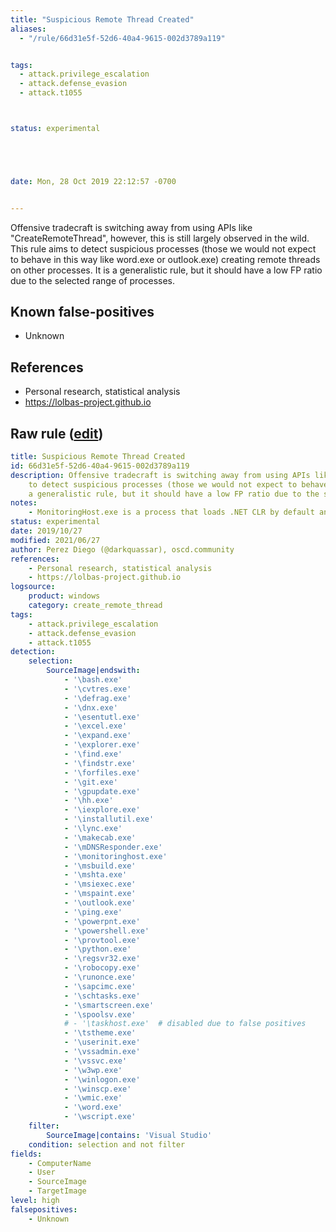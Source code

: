 ```yaml
---
title: "Suspicious Remote Thread Created"
aliases:
  - "/rule/66d31e5f-52d6-40a4-9615-002d3789a119"


tags:
  - attack.privilege_escalation
  - attack.defense_evasion
  - attack.t1055



status: experimental





date: Mon, 28 Oct 2019 22:12:57 -0700


---
```


Offensive tradecraft is switching away from using APIs like "CreateRemoteThread", however, this is still largely observed in the wild. This rule aims to detect suspicious processes (those we would not expect to behave in this way like word.exe or outlook.exe) creating remote threads on other processes. It is a generalistic rule, but it should have a low FP ratio due to the selected range of processes.

<!--more-->


## Known false-positives

* Unknown



## References

* Personal research, statistical analysis
* https://lolbas-project.github.io


## Raw rule ([edit](https://github.com/SigmaHQ/sigma/edit/master/rules/windows/create_remote_thread/sysmon_suspicious_remote_thread.yml))
```yaml
title: Suspicious Remote Thread Created
id: 66d31e5f-52d6-40a4-9615-002d3789a119
description: Offensive tradecraft is switching away from using APIs like "CreateRemoteThread", however, this is still largely observed in the wild. This rule aims
    to detect suspicious processes (those we would not expect to behave in this way like word.exe or outlook.exe) creating remote threads on other processes. It is
    a generalistic rule, but it should have a low FP ratio due to the selected range of processes.
notes:
    - MonitoringHost.exe is a process that loads .NET CLR by default and thus a favorite for process injection for .NET in-memory offensive tools.
status: experimental
date: 2019/10/27
modified: 2021/06/27
author: Perez Diego (@darkquassar), oscd.community
references:
    - Personal research, statistical analysis
    - https://lolbas-project.github.io
logsource:
    product: windows
    category: create_remote_thread
tags:
    - attack.privilege_escalation
    - attack.defense_evasion
    - attack.t1055
detection:
    selection: 
        SourceImage|endswith:
            - '\bash.exe'
            - '\cvtres.exe'
            - '\defrag.exe'
            - '\dnx.exe'
            - '\esentutl.exe'
            - '\excel.exe'
            - '\expand.exe'
            - '\explorer.exe'
            - '\find.exe'
            - '\findstr.exe'
            - '\forfiles.exe'
            - '\git.exe'
            - '\gpupdate.exe'
            - '\hh.exe'
            - '\iexplore.exe'
            - '\installutil.exe'
            - '\lync.exe'
            - '\makecab.exe'
            - '\mDNSResponder.exe'
            - '\monitoringhost.exe'
            - '\msbuild.exe'
            - '\mshta.exe'
            - '\msiexec.exe'
            - '\mspaint.exe'
            - '\outlook.exe'
            - '\ping.exe'
            - '\powerpnt.exe'
            - '\powershell.exe'
            - '\provtool.exe'
            - '\python.exe'
            - '\regsvr32.exe'
            - '\robocopy.exe'
            - '\runonce.exe'
            - '\sapcimc.exe'
            - '\schtasks.exe'
            - '\smartscreen.exe'
            - '\spoolsv.exe'
            # - '\taskhost.exe'  # disabled due to false positives
            - '\tstheme.exe'
            - '\userinit.exe'
            - '\vssadmin.exe'
            - '\vssvc.exe'
            - '\w3wp.exe'       
            - '\winlogon.exe'
            - '\winscp.exe'
            - '\wmic.exe'
            - '\word.exe'
            - '\wscript.exe'
    filter:
        SourceImage|contains: 'Visual Studio'
    condition: selection and not filter
fields:
    - ComputerName
    - User
    - SourceImage
    - TargetImage
level: high
falsepositives:
    - Unknown

```

